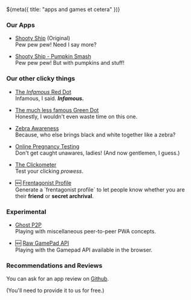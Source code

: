 ${meta({
	title: "apps and games et cetera"
})}

### Our Apps

* [Shooty Ship](./apps/shooty-ship/) (Original)
	<br />Pew pew pew! Need I say more?

* [Shooty Ship - Pumpkin Smash](./apps/shooty-ship-pumpkin-smash/)
	<br />Pew pew pew! But with pumpkins and stuff!

### Our other clicky things

* [The *Infamous* Red Dot](reddot)
	<br />Infamous, I said. ***Infamous.***

* [The much less famous Green Dot](greendot)
	<br />Honestly, I wouldn't even waste time on this one.

* [Zebra Awareness](zebra-awareness)
	<br />Because, who else brings black and white together like a zebra?

* [Online Pregnancy Testing](preggertest)
	<br />Don't get caught unawares, ladies! (And now gentlemen, I guess.)

* [The Clickometer](clickometer)
	<br />Test your clicking *prowess*.

* 🆕 [Frentagonist Profile](hs/frentagonist/)
	<br />Generate a \`frentagonist profile\` to let people know whether you are their **friend** or **secret archrival**.

### Experimental

* [Ghost P2P](./apps/experimental/ghost-p2p/)
	<br />Playing with miscellaneous peer-to-peer PWA concepts.

* 🆕 [Raw GamePad API](./experimental/raw-gamepad-api/)
	<br />Playing with the Gamepad API available in the browser.

### Recommendations and Reviews

You can ask for an app review on [Github](https://github.com/svidgen/www.thepointless.com/discussions).

(You'll need to provide it to us for free.)
